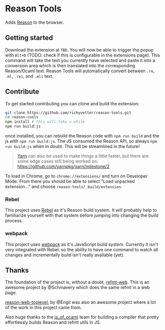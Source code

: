 # Reason Tools

Adds [Reason](http://facebook.github.io/reason/) to the browser.

## Getting started

Download the extension at `TBD`. You will now be able to trigger the popup with
`Alt+D` (TODO: check if this is configurable in the extensions page). This
command will take the text you currently have selected and paste it into a
conversion area which is then translated into the corresponding Reason/Ocaml
text. Reason Tools will automatically convert between `.re`, `.ml`, `.rei`,
and `.mli` text.

## Contribute

To get started contributing you can clone and build the extension:

```sh
git clone https://github.com/rickyvetter/reason-tools.git
cd reason-cools
npm install # this will take a while
npm run build:js
```

once installed, you can rebuild the Reason code with `npm run build` and the js
with `npm run build:js`. The JS consumed the Reason API, so always
`npm run build:js` when in doubt. This will be streamlined in the future!

> [Yarn](https://github.com/yarnpkg/yarn) can also be used to make things a little faster, but there are some edge
> cases still being worked on: https://github.com/yarnpkg/yarn/milestone/2

To load in Chrome, go to `chrome://extensions/` and turn on Developer Mode.
From there you should be able to select "Load unpacked extension..." and choose
`reason-tools/_build/extension`.

### Rebel

This project uses [Rebel](https://github.com/reasonml/rebel) as it's Reason build system. It will probably help
to familiarize yourself with that system before jumping into changing the build
process.

### webpack

This project uses [webpack](http://webpack.github.io/) as it's JavaScript build system. Currently it isn't
very integrated with Rebel, so the ability to have one command to watch
all changes and incrementally build isn't really available (yet).

## Thanks

The foundation of the project is, without a doubt, [refmt-web](https://github.com/Schmavery/refmt-web).
This is an awesome project by @Schmavery which does the same refmt in a web page.

[reason-web-toplevel](https://github.com/Engil/reason-web-toplevel), by @Engil was also an awesome project
where a lot of the work in this project came from.

Also huge thanks to the [js_of_ocaml](https://github.com/ocsigen/js_of_ocaml) team for building a compiler that pretty
effortlessly builds Reason and refmt utils in JS.
